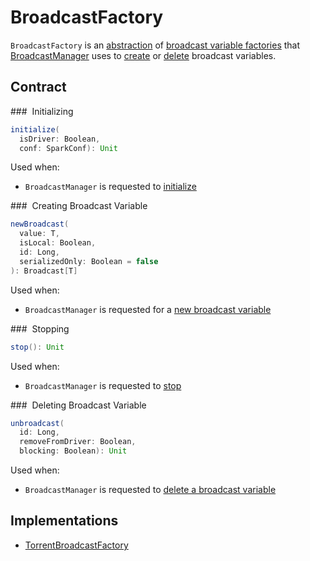 # BroadcastFactory

`BroadcastFactory` is an [abstraction](#contract) of [broadcast variable factories](#implementations) that [BroadcastManager](BroadcastManager.md) uses to [create](#newBroadcast) or [delete](#unbroadcast) broadcast variables.

## Contract

### <span id="initialize"> Initializing

```scala
initialize(
  isDriver: Boolean,
  conf: SparkConf): Unit
```

Used when:

* `BroadcastManager` is requested to [initialize](BroadcastManager.md#initialize)

### <span id="newBroadcast"> Creating Broadcast Variable

```scala
newBroadcast(
  value: T,
  isLocal: Boolean,
  id: Long,
  serializedOnly: Boolean = false
): Broadcast[T]
```

Used when:

* `BroadcastManager` is requested for a [new broadcast variable](BroadcastManager.md#newBroadcast)

### <span id="stop"> Stopping

```scala
stop(): Unit
```

Used when:

* `BroadcastManager` is requested to [stop](BroadcastManager.md#stop)

### <span id="unbroadcast"> Deleting Broadcast Variable

```scala
unbroadcast(
  id: Long,
  removeFromDriver: Boolean,
  blocking: Boolean): Unit
```

Used when:

* `BroadcastManager` is requested to [delete a broadcast variable](BroadcastManager.md#unbroadcast)

## Implementations

* [TorrentBroadcastFactory](TorrentBroadcastFactory.md)
